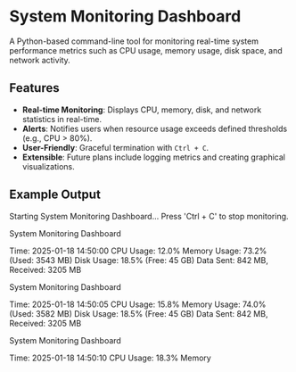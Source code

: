 # System Monitoring Dashboard

A Python-based command-line tool for monitoring real-time system performance metrics such as CPU usage, memory usage, disk space, and network activity.

## Features
- **Real-time Monitoring**: Displays CPU, memory, disk, and network statistics in real-time.
- **Alerts**: Notifies users when resource usage exceeds defined thresholds (e.g., CPU > 80%).
- **User-Friendly**: Graceful termination with `Ctrl + C`.
- **Extensible**: Future plans include logging metrics and creating graphical visualizations.

## Example Output
Starting System Monitoring Dashboard...
Press 'Ctrl + C' to stop monitoring.

System Monitoring Dashboard

Time: 2025-01-18 14:50:00
CPU Usage: 12.0%
Memory Usage: 73.2% (Used: 3543 MB)
Disk Usage: 18.5% (Free: 45 GB)
Data Sent: 842 MB, Received: 3205 MB

System Monitoring Dashboard

Time: 2025-01-18 14:50:05
CPU Usage: 15.8%
Memory Usage: 74.0% (Used: 3582 MB)
Disk Usage: 18.5% (Free: 45 GB)
Data Sent: 842 MB, Received: 3205 MB

System Monitoring Dashboard

Time: 2025-01-18 14:50:10
CPU Usage: 18.3%
Memory
